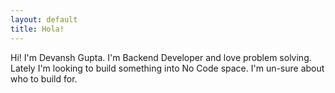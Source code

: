 ```yaml
---
layout: default
title: Hola!
---
```


Hi! I'm Devansh Gupta. I'm Backend Developer and love problem solving. Lately I'm looking to build something into No Code space. I'm un-sure about who to build for. 
